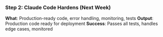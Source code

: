 ### Step 2: Claude Code Hardens (Next Week)
**What**: Production-ready code, error handling, monitoring, tests
**Output**: Production code ready for deployment
**Success**: Passes all tests, handles edge cases, monitored
